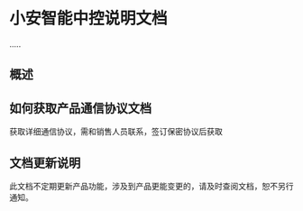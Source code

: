 # 小安智能中控说明文档
.....
## 概述

## 如何获取产品通信协议文档
获取详细通信协议，需和销售人员联系，签订保密协议后获取

## 文档更新说明
此文档不定期更新产品功能，涉及到产品更能变更的，请及时查阅文档，恕不另行通知。